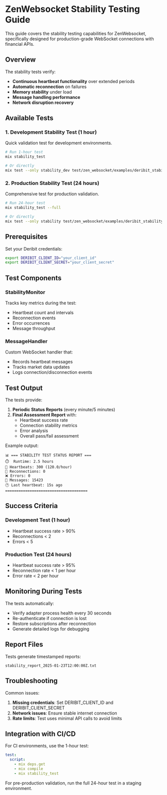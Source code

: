 # ZenWebsocket Stability Testing Guide

This guide covers the stability testing capabilities for ZenWebsocket, specifically designed for production-grade WebSocket connections with financial APIs.

## Overview

The stability tests verify:
- **Continuous heartbeat functionality** over extended periods
- **Automatic reconnection** on failures
- **Memory stability** under load
- **Message handling performance**
- **Network disruption recovery**

## Available Tests

### 1. Development Stability Test (1 hour)
Quick validation test for development environments.

```bash
# Run 1-hour test
mix stability_test

# Or directly
mix test --only stability_dev test/zen_websocket/examples/deribit_stability_dev_test.exs
```

### 2. Production Stability Test (24 hours)
Comprehensive test for production validation.

```bash
# Run 24-hour test
mix stability_test --full

# Or directly
mix test --only stability test/zen_websocket/examples/deribit_stability_test.exs
```

## Prerequisites

Set your Deribit credentials:
```bash
export DERIBIT_CLIENT_ID="your_client_id"
export DERIBIT_CLIENT_SECRET="your_client_secret"
```

## Test Components

### StabilityMonitor
Tracks key metrics during the test:
- Heartbeat count and intervals
- Reconnection events
- Error occurrences
- Message throughput

### MessageHandler
Custom WebSocket handler that:
- Records heartbeat messages
- Tracks market data updates
- Logs connection/disconnection events

## Test Output

The tests provide:
1. **Periodic Status Reports** (every minute/5 minutes)
2. **Final Assessment Report** with:
   - Heartbeat success rate
   - Connection stability metrics
   - Error analysis
   - Overall pass/fail assessment

Example output:
```
📊 === STABILITY TEST STATUS REPORT ===
⏱️  Runtime: 2.5 hours
💓 Heartbeats: 300 (120.0/hour)
🔄 Reconnections: 0
❌ Errors: 0
📨 Messages: 15423
🕐 Last heartbeat: 15s ago
=====================================
```

## Success Criteria

### Development Test (1 hour)
- Heartbeat success rate > 90%
- Reconnections < 2
- Errors < 5

### Production Test (24 hours)
- Heartbeat success rate > 95%
- Reconnection rate < 1 per hour
- Error rate < 2 per hour

## Monitoring During Tests

The tests automatically:
- Verify adapter process health every 30 seconds
- Re-authenticate if connection is lost
- Restore subscriptions after reconnection
- Generate detailed logs for debugging

## Report Files

Tests generate timestamped reports:
```
stability_report_2025-01-23T12:00:00Z.txt
```

## Troubleshooting

Common issues:
1. **Missing credentials**: Set DERIBIT_CLIENT_ID and DERIBIT_CLIENT_SECRET
2. **Network issues**: Ensure stable internet connection
3. **Rate limits**: Test uses minimal API calls to avoid limits

## Integration with CI/CD

For CI environments, use the 1-hour test:
```yaml
test:
  script:
    - mix deps.get
    - mix compile
    - mix stability_test
```

For pre-production validation, run the full 24-hour test in a staging environment.
